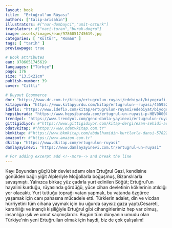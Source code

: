 ```yaml
---
layout: book
title:  "Ertuğrul'un Rüyası"
authors: ["talip-arisahin"]
illustrators: #["nur-dombayci","umit-ozturk"]
translators: #["naci-turan","burak-dogru"]
image: assets/images/ean/9786051745619.jpg
categories: [ "Kültür", "Roman" ]
tags: [ "tarih" ]
previewpage: true

# Book attributes
ean: 9786051745619
languages: ["Türkçe"]
page: 176
size: "13,5x21cm"
publish-number: 39
cover: "Ciltli"

# Buyout Ecommerce
dnr: "https://www.dr.com.tr/kitap/ertugrulun-ruyasi/edebiyat/biyografi-oto-biyografi/urunno=0001750194001"
kitapyurdu: "https://www.kitapyurdu.com/kitap/ertugrulun--ruyasi/455952.html&filter_name=Ertu%C4%9Frul%27un+R%C3%BCyas%C4%B1"
idefix: "https://www.idefix.com/kitap/ertugrulun-ruyasi/edebiyat/biyografi-oto-biyografi/urunno=0001750194001"
hepsiburada: "https://www.hepsiburada.com/ertugrul-un-ruyasi-p-HBV00000GM3T2"
trendyol: "https://www.trendyol.com/genc-damla-yayinevi/ertugrulun-ruyasi-talip-arisahin-p-4677387"
gittigidiyor: #"https://www.gittigidiyor.com/kitap-dergi/ezan-sehidi-adnan-menderes_pdp_732728793"
odatvkitap: #"https://www.odatvkitap.com.tr"
bkmkitap: #"https://www.bkmkitap.com/abdulhamidin-kurtlarla-dansi-578226"
amazontr: #"https://www.amazon.com.tr"
dkitap: "https://www.dkitap.com/ertugrulun-ruyasi"
damlayayinevi: "https://www.damlayayinevi.com.tr/ertugrul-un-ruyasi"

# For adding excerpt add <!--more--> and break the line
---
```

Kayı Boyundan güçlü bir devlet adamı olan Ertuğrul Gazi, kendisine gönülden bağlı yiğit Alpleriyle Moğollarla boğuşmuş, Bizanslılarla savaşmıştı. Yalnızca birkaç yüz çadırla yurt edinilen Söğüt; Ertuğrul'un hayalini kurduğu, rüyasında gördüğü, yüce cihan devletinin köklerinin atıldığı yer olacaktı.
Yurt tuttuğu toprağı vatan yapmak, bu vatanda özgürce yaşamak için canı pahasına mücadele etti.
Türklerin adalet, din ve vicdan hürriyetini tüm cihana yaymak için bu uğurda sayısız gaza yaptı.Cesareti, kararlılığı ve inançlı kişiliğiyle Ertuğrul gibi cihangirlerimiz hep var olmuş, insanlığa ışık ve umut saçmışlardır. Bugün tüm dünyanın umudu olan Türkiye'nin yeni Ertuğrulları olmak için haydi, biz de çok çalışalım!
<!--more--> 
